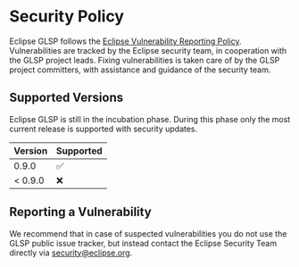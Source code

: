 # Security Policy

Eclipse GLSP follows the [Eclipse Vulnerability Reporting Policy](https://www.eclipse.org/security/policy.php).
Vulnerabilities are tracked by the Eclipse security team, in cooperation with the GLSP project leads.
Fixing vulnerabilities is taken care of by the GLSP project committers, with assistance and guidance of the security team.

## Supported Versions

Eclipse GLSP is still in the incubation phase.
During this phase only the most current release is supported with security updates.

| Version | Supported          |
| ------- | ------------------ |
| 0.9.0   | :white_check_mark: |
| < 0.9.0 | :x:                |

## Reporting a Vulnerability

We recommend that in case of suspected vulnerabilities you do not use the GLSP public issue tracker, but instead contact the Eclipse Security Team directly via security@eclipse.org.
